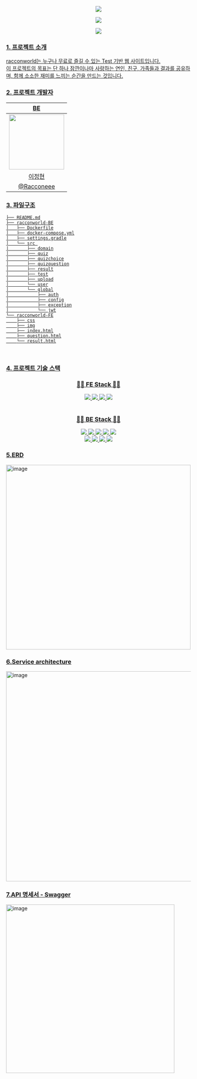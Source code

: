 <div align=center> 
  <img src="https://capsule-render.vercel.app/api?type=transparent&fontColor=2EFE9A&text=👋Welcome%20to&fontSize=50&height=50" />
  <p>
    <a href="https://racconworld.com"><img src="https://capsule-render.vercel.app/api?type=transparent&fontColor=BFFF00&text=Racconworld.com&fontSize=30&height=30"/>
  </p>
  <a href="https://racconworld.com"><img src="https://capsule-render.vercel.app/api?type=transparent&fontColor=A9F5A9&text=접속해서%20테스트를%20해보세요&fontSize=40&height=40" />
</div>


<h3>1. 프로젝트 소개</h3>
racconworld는 누구나 무료로 즐길 수 있는 Test 기반 웹 사이트입니다.
<br>
이 프로젝트의 목표는 단 하나 잠깐이나마 사랑하는 연인, 친구, 가족들과 결과를 공유하며, 함께 소소한 재미를 느끼는 순간을 만드는 것입니다.


<h3>2. 프로젝트 개발자</h3>
<table>
  <thead>
  <tr>
    <th align="center">BE</th>
  </tr>
  </thead>
  <tbody>
  <tr>
    <td align="center"><a target="_blank" rel="noopener noreferrer nofollow" href="https://avatars.githubusercontent.com/u/117073015?v=4"><img width="150px" src="https://avatars.githubusercontent.com/u/117073015?v=4"></a></td>
  </tr>
  </tr>
  <tr>
    <td align="center">이정현</td>
  </tr>
  <tr>
    <td align="center"><a href="https://github.com/Racconeee">@Racconeee</a></td>
  </tr>
  </tbody>
</table>


<h3>3. 파일구조</h3>

```
├── README.md
├── racconworld-BE
│   ├── Dockerfile
│   ├── docker-compose.yml
│   ├── settings.gradle
│   └── src 
|       ├── domain
│       ├── quiz
│       ├── quizchoice
│       ├── quizquestion
│       ├── result
│       ├── test
│       ├── upload
│       └── user
│       └── global
│           ├── auth
│           ├── config
│           ├── exception
│           └── jwt
└── racconworld-FE
    ├── css
    ├── img
    ├── index.html
    ├── question.html
    └── result.html
```


<br>
<h3>4. 프로젝트 기술 스택</h3>


<h3 align="center"> 🏋️‍♀️ FE Stack 🏋️‍♀️</h3>
<div align=center> 
  <img src="https://img.shields.io/badge/html5-E34F26?style=for-the-badge&logo=html5&logoColor=white">
  <img src="https://img.shields.io/badge/css-1572B6?style=for-the-badge&logo=css3&logoColor=white">
  <img src="https://img.shields.io/badge/javascript-F7DF1E?style=for-the-badge&logo=javascript&logoColor=black">
  <img src="https://img.shields.io/badge/quasar-2496ED?style=for-the-badge&logo=quasar&logoColor=black">
</div>
<br>


<h3 align="center"> 🏋️‍♀️ BE Stack 🏋️‍♀️</h3>
<div align=center> 
  <img src="https://img.shields.io/badge/java-007396?style=for-the-badge&logo=java&logoColor=white">
  <img src="https://img.shields.io/badge/mysql-4479A1?style=for-the-badge&logo=mysql&logoColor=white">
  <img src="https://img.shields.io/badge/spring-6DB33F?style=for-the-badge&logo=spring&logoColor=white">
  <img src="https://img.shields.io/badge/springboot-6DB33F?style=for-the-badge&logo=springboot&logoColor=white">
  <img src="https://img.shields.io/badge/jpa-2496ED?style=for-the-badge&logo=jpa&logoColor=white"/>
  <br>
  <img src="https://img.shields.io/badge/Docker-2496ED?style=for-the-badge&logo=Docker&logoColor=white"/>
  <img src="https://img.shields.io/badge/redis-F7DF1E?style=for-the-badge&logo=redis&logoColor=white"/>
  <img src="https://img.shields.io/badge/Nginx-009639?style=for-the-badge&logo=nginx&logoColor=white"/>
  <img src="https://img.shields.io/badge/undertow-1572B6?style=for-the-badge&logo=undertow&logoColor=white"/>
</div>



<h3>5.ERD </h3>
<img width="503" alt="image" src="https://github.com/Racconeee/racconworld/assets/117073015/cc432779-ea7f-49d5-8192-3eec40263660">

<h3>6.Service architecture</h3>
<img width="572" alt="image" src="https://github.com/user-attachments/assets/28e4a8ac-ddad-4e4f-a357-8d2fb7670231">

<h3>7.API 명세서 - Swagger</h3>
<img width="459" alt="image" src="https://github.com/Racconeee/racconworld/assets/117073015/5b73c908-f9bb-4212-9b16-e0abaa7cc247">   
